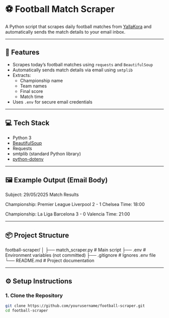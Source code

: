 # ⚽ Football Match Scraper

A Python script that scrapes daily football matches from [YallaKora](https://www.yallakora.com/) and automatically sends the match details to your email inbox.

---

## 📌 Features

- Scrapes today’s football matches using `requests` and `BeautifulSoup`
- Automatically sends match details via email using `smtplib`
- Extracts:
  - Championship name
  - Team names
  - Final score
  - Match time
- Uses `.env` for secure email credentials

---

## 💻 Tech Stack

- Python 3
- [BeautifulSoup](https://www.crummy.com/software/BeautifulSoup/)
- Requests
- smtplib (standard Python library)
- [python-dotenv](https://pypi.org/project/python-dotenv/)

---

## 🖼️ Example Output (Email Body)

Subject: 29/05/2025 Match Results

Championship: Premier League
Liverpool 2 - 1 Chelsea
Time: 18:00

Championship: La Liga
Barcelona 3 - 0 Valencia
Time: 21:00


---

## 📦 Project Structure

football-scraper/
│
├── match_scraper.py # Main script
├── .env # Environment variables (not committed)
├── .gitignore # Ignores .env file
└── README.md # Project documentation

---

## ⚙️ Setup Instructions

### 1. Clone the Repository

```bash
git clone https://github.com/yourusername/football-scraper.git
cd football-scraper

